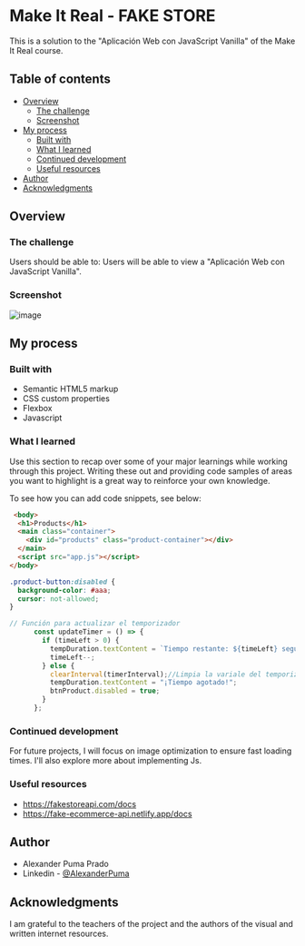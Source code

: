 # Make It Real - FAKE STORE

This is a solution to the "Aplicación Web con JavaScript Vanilla" of the Make It Real course.

## Table of contents

- [Overview](#overview)
  - [The challenge](#the-challenge)
  - [Screenshot](#screenshot)
- [My process](#my-process)
  - [Built with](#built-with)
  - [What I learned](#what-i-learned)
  - [Continued development](#continued-development)
  - [Useful resources](#useful-resources)
- [Author](#author)
- [Acknowledgments](#acknowledgments)


## Overview

### The challenge

Users should be able to: Users will be able to view a "Aplicación Web con JavaScript Vanilla".


### Screenshot

![image](https://github.com/user-attachments/assets/81062513-6c41-4d61-808d-6dee76aa766e)



## My process

### Built with

- Semantic HTML5 markup
- CSS custom properties
- Flexbox
- Javascript 

### What I learned

Use this section to recap over some of your major learnings while working through this project. Writing these out and providing code samples of areas you want to highlight is a great way to reinforce your own knowledge.

To see how you can add code snippets, see below:

```html
 <body>
  <h1>Products</h1>
  <main class="container">
    <div id="products" class="product-container"></div>
  </main>
  <script src="app.js"></script>
</body>

```
```css
.product-button:disabled {
  background-color: #aaa;
  cursor: not-allowed;
}
```
```js
// Función para actualizar el temporizador
      const updateTimer = () => {
        if (timeLeft > 0) {
          tempDuration.textContent = `Tiempo restante: ${timeLeft} segundos`;
          timeLeft--;
        } else {
          clearInterval(timerInterval);//Limpia la variale del temporizaor de la card
          tempDuration.textContent = "¡Tiempo agotado!";
          btnProduct.disabled = true;
        }
      };
```


### Continued development

For future projects, I will focus on image optimization to ensure fast loading times. I'll also explore more about implementing Js.

### Useful resources

- https://fakestoreapi.com/docs
- https://fake-ecommerce-api.netlify.app/docs

## Author

- Alexander Puma Prado
- Linkedin - [@AlexanderPuma](https://www.linkedin.com/in/alexander-puma-prado/)


## Acknowledgments

I am grateful to the teachers of the project and the authors of the visual and written internet resources.
